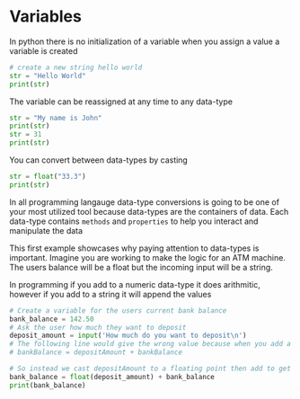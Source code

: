 # Variables

In python there is no initialization of a variable when you assign a value a variable is created

```python
# create a new string hello world
str = "Hello World"
print(str)
```

The variable can be reassigned at any time to any data-type

```python
str = "My name is John"
print(str)
str = 31
print(str)
```

You can convert between data-types by casting

```python
str = float("33.3")
print(str)
```

In all programming langauge data-type conversions is going to be one of your most utilized tool because data-types are the containers of data. Each data-type contains `methods` and `properties` to help you interact and manipulate the data

This first example showcases why paying attention to data-types is important. Imagine you are working to make the logic for an ATM machine. The users balance will be a float but the incoming input will be a string.

In programming if you add to a numeric data-type it does arithmitic, however if you add to a string it will append the values
```python
# Create a variable for the users current bank balance
bank_balance = 142.50
# Ask the user how much they want to deposit
deposit_amount = input('How much do you want to deposit\n')
# The following line would give the wrong value because when you add a string to a number it will turn the number into a string and append them
# bankBalance = depositAmount + bankBalance

# So instead we cast depositAmount to a floating point then add to get the arthemtic addition
bank_balance = float(deposit_amount) + bank_balance
print(bank_balance)
```